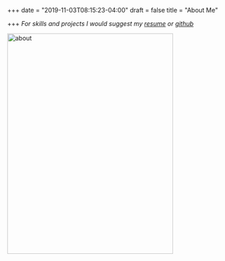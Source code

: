 +++
date = "2019-11-03T08:15:23-04:00"
draft = false
title = "About Me"

+++
*For skills and projects I would suggest my [resume](https://www.canva.com/design/DAD7BozIDRQ/4L77IwQERHI4bfR9ZxMGTg/view?utm_content=DAD7BozIDRQ&utm_campaign=designshare&utm_medium=link&utm_source=sharebutton) or [github](https://github.com/brittbowers)*

<img src="/img/about_me/about.jpg" alt="about" width="378" height="504"/>

##
